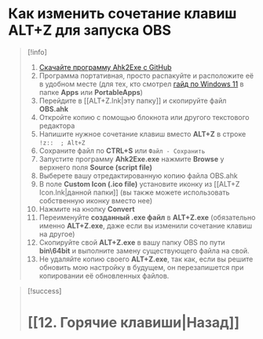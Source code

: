 # **Как изменить сочетание клавиш ALT+Z для запуска OBS**

> [!info] ⠀
> 1. [Скачайте программу Ahk2Exe с GitHub](https://github.com/AutoHotkey/Ahk2Exe/releases)
> 2. Программа портативная, просто распакуйте и расположите её в удобном месте
>    (для тех, кто смотрел [гайд по Windows 11](https://youtu.be/ITdecD6R0Yw) в папке **Apps** или **PortableApps**)
> 3. Перейдите в [[ALT+Z.lnk|эту папку]] и скопируйте файл **OBS.ahk**
> 4. Откройте копию с помощью блокнота или другого текстового редактора
> 5. Напишите нужное сочетание клавиш вместо **ALT+Z** в строке `!z::  ; Alt+Z`
> 6. Сохраните файл по **CTRL+S** или `Файл - Сохранить`
> 7. Запустите программу **Ahk2Exe.exe** нажмите **Browse** у верхнего поля **Source (script file)**
> 8. Выберете вашу отредактированную копию файла OBS.ahk
> 9. В поле **Custom Icon (.ico file)** установите иконку из [[ALT+Z Icon.lnk|данной папки]]
>    (вы также можете использовать собственную иконку вместо нее)
> 10. Нажмите на кнопку **Convert**
> 11. Переименуйте **созданный .exe файл** в **ALT+Z.exe** (обязательно именно **ALT+Z.exe**, даже если вы изменили сочетание клавиш на другое)
> 12. Скопируйте свой **ALT+Z.exe** в вашу папку OBS по пути **bin\64bit** и выполните замену существующего файла на свой.
> 13. Не удаляйте копию своего **ALT+Z.exe**, так как, если вы решите обновить мою настройку в будущем, он перезапишется при копировании её обновленных файлов.

> [!success] ⠀
> # [[12. Горячие клавиши|Назад]]